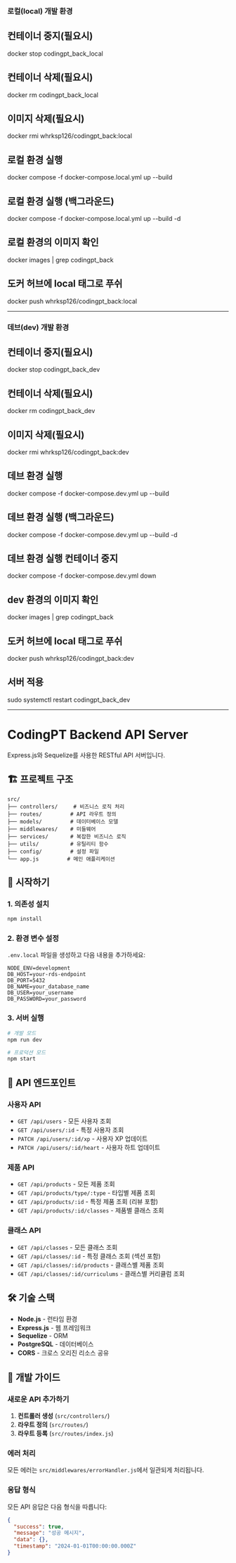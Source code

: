 ### 로컬(local) 개발 환경

## 컨테이너 중지(필요시)
docker stop codingpt_back_local

## 컨테이너 삭제(필요시)
docker rm codingpt_back_local

## 이미지 삭제(필요시)
docker rmi whrksp126/codingpt_back:local

## 로컬 환경 실행
docker compose -f docker-compose.local.yml up --build

## 로컬 환경 실행 (백그라운드)
docker compose -f docker-compose.local.yml up --build -d

## 로컬 환경의 이미지 확인
docker images | grep codingpt_back

## 도커 허브에 local 태그로 푸쉬
docker push whrksp126/codingpt_back:local

---

### 데브(dev) 개발 환경

## 컨테이너 중지(필요시)
docker stop codingpt_back_dev

## 컨테이너 삭제(필요시)
docker rm codingpt_back_dev

## 이미지 삭제(필요시)
docker rmi whrksp126/codingpt_back:dev

## 데브 환경 실행
docker compose -f docker-compose.dev.yml up --build

## 데브 환경 실행 (백그라운드)
docker compose -f docker-compose.dev.yml up --build -d

## 데브 환경 실행 컨테이너 중지
docker compose -f docker-compose.dev.yml down

## dev 환경의 이미지 확인
docker images | grep codingpt_back

## 도커 허브에 local 태그로 푸쉬
docker push whrksp126/codingpt_back:dev

## 서버 적용
sudo systemctl restart codingpt_back_dev

---







# CodingPT Backend API Server

Express.js와 Sequelize를 사용한 RESTful API 서버입니다.

## 🏗️ 프로젝트 구조

```
src/
├── controllers/     # 비즈니스 로직 처리
├── routes/         # API 라우트 정의
├── models/         # 데이터베이스 모델
├── middlewares/    # 미들웨어
├── services/       # 복잡한 비즈니스 로직
├── utils/          # 유틸리티 함수
├── config/         # 설정 파일
└── app.js         # 메인 애플리케이션
```

## 🚀 시작하기

### 1. 의존성 설치
```bash
npm install
```

### 2. 환경 변수 설정
`.env.local` 파일을 생성하고 다음 내용을 추가하세요:
```env
NODE_ENV=development
DB_HOST=your-rds-endpoint
DB_PORT=5432
DB_NAME=your_database_name
DB_USER=your_username
DB_PASSWORD=your_password
```

### 3. 서버 실행
```bash
# 개발 모드
npm run dev

# 프로덕션 모드
npm start
```

## 📡 API 엔드포인트

### 사용자 API
- `GET /api/users` - 모든 사용자 조회
- `GET /api/users/:id` - 특정 사용자 조회
- `PATCH /api/users/:id/xp` - 사용자 XP 업데이트
- `PATCH /api/users/:id/heart` - 사용자 하트 업데이트

### 제품 API
- `GET /api/products` - 모든 제품 조회
- `GET /api/products/type/:type` - 타입별 제품 조회
- `GET /api/products/:id` - 특정 제품 조회 (리뷰 포함)
- `GET /api/products/:id/classes` - 제품별 클래스 조회

### 클래스 API
- `GET /api/classes` - 모든 클래스 조회
- `GET /api/classes/:id` - 특정 클래스 조회 (섹션 포함)
- `GET /api/classes/:id/products` - 클래스별 제품 조회
- `GET /api/classes/:id/curriculums` - 클래스별 커리큘럼 조회

## 🛠️ 기술 스택

- **Node.js** - 런타임 환경
- **Express.js** - 웹 프레임워크
- **Sequelize** - ORM
- **PostgreSQL** - 데이터베이스
- **CORS** - 크로스 오리진 리소스 공유

## 📝 개발 가이드

### 새로운 API 추가하기

1. **컨트롤러 생성** (`src/controllers/`)
2. **라우트 정의** (`src/routes/`)
3. **라우트 등록** (`src/routes/index.js`)

### 에러 처리

모든 에러는 `src/middlewares/errorHandler.js`에서 일관되게 처리됩니다.

### 응답 형식

모든 API 응답은 다음 형식을 따릅니다:
```json
{
  "success": true,
  "message": "성공 메시지",
  "data": {},
  "timestamp": "2024-01-01T00:00:00.000Z"
}
``` 